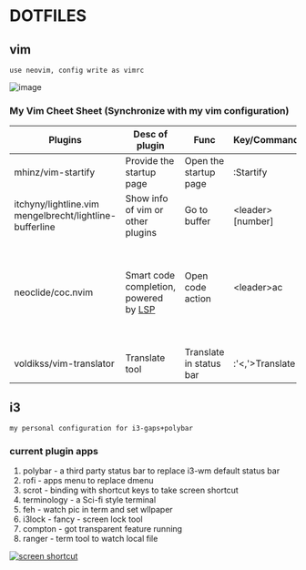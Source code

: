 # DOTFILES

## vim

`use neovim, config write as vimrc`

![image](https://user-images.githubusercontent.com/34125917/117580734-01b13480-b12c-11eb-9077-66e9c3bde13c.png)

### My Vim Cheet Sheet (Synchronize with my vim configuration)

<!-- markdownlint-disable-next-line -->
<table><thead><tr><th>Plugins</th><th>Desc of plugin</th><th>Func</th><th>Key/Command</th><th>Desc</th></tr></thead><tbody><tr><td>mhinz/vim-startify</td><td>Provide the startup page</td><td>Open the startup page</td><td>:Startify</td><td></td></tr><tr><td>itchyny/lightline.vim<br>mengelbrecht/lightline-bufferline<br></td><td>Show info of vim or other plugins</td><td>Go to buffer</td><td>&lt;leader&gt;[number]</td><td></td></tr><tr><td rowspan="4">neoclide/coc.nvim</td><td rowspan="4">Smart code completion, powered by <a href="https://microsoft.github.io/language-server-protocol/" target="_blank" rel="noopener noreferrer">LSP</a></td><td>Open code action</td><td>&lt;leader&gt;ac</td><td>Open code action promt for current language, provide by corresponding language server</td></tr><tr><td></td><td></td><td></td></tr><tr><td></td><td></td><td></td></tr><tr><td></td><td></td><td></td></tr><tr><td>voldikss/vim-translator</td><td>Translate tool</td><td>Translate in status bar</td><td>:'&lt;,'&gt;Translate</td><td></td></tr></tbody></table>

## i3

`my personal configuration for i3-gaps+polybar`

### current plugin apps

1. polybar     - a third party status bar to replace i3-wm default status bar
2. rofi        - apps menu to replace dmenu
3. scrot       - binding with shortcut keys to take screen shortcut
4. terminology - a Sci-fi style terminal
5. feh         - watch pic in term and set wllpaper
6. i3lock      - fancy - screen lock tool
7. compton     - got transparent feature running
8. ranger      - term tool to watch local file

[![screen shortcut](https://s1.ax1x.com/2018/10/10/iYxZkR.md.png)](https://imgchr.com/i/iYxZkR)

